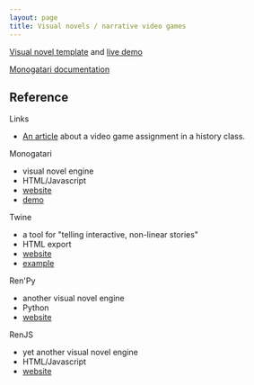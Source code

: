 ```yaml
---
layout: page
title: Visual novels / narrative video games
---
```


[Visual novel template](https://github.com/dkessner/visual_novel_template)
and [live demo](https://dkessner.github.io/visual_novel_template/)

[Monogatari documentation](https://developers.monogatari.io/documentation/)


## Reference

Links
- [An article](https://theconversation.com/how-student-designed-video-games-made-me-rethink-how-i-teach-history-159310)
  about a video game assignment in a history class.

Monogatari 
- visual novel engine 
- HTML/Javascript
- [website](https://monogatari.io/)
- [demo](https://monogatari.io/demo/)

Twine 
- a tool for "telling interactive, non-linear stories" 
- HTML export
- [website](https://twinery.org/)
- [example](https://philome.la/Joanna_Berry/ravine/index.html)

Ren'Py 
- another visual novel engine 
- Python 
- [website](https://www.renpy.org/)

RenJS 
- yet another visual novel engine 
- HTML/Javascript
- [website](http://renjs.net/)


